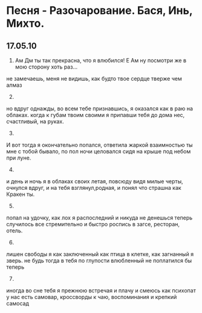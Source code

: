 # Песня - Разочарование. Бася, Инь, Михто. 
## 17.05.10


1. 
      Ам                             Дм
ты так прекрасна, что я влюбился!
       Е                               Ам
ну посмотри же в мою сторону хоть раз...

не замечаешь, меня не видишь,
как будто твое сердце тверже чем алмаз

2.
но вдруг однажды, во всем тебе признавшись,
я оказался как в раю на облаках.
когда к губам твоим своими я припавши
тебя до дома нес, счастливый, на руках.

3.
И вот тогда я окончательно попался,
ответила жаркой взаимностью ты мне
с тобой бывало, по пол ночи целовался
сидя на крыше под небом при луне.

4.
и день и ночь я в облаках своих летая,
повсюду видя милые черты,
очнулся вдруг, и на тебя взглянул,родная,
и понял что страшна как Кракен ты.

5.
попал на удочку, как лох я распоследний
и никуда не денешься теперь
случилось все стремительно и быстро
роспись в загсе, ресторан, отель. 

6.
лишен свободы я как заключенный
как птица в клетке, как загнанный я зверь.
не будь тогда в тебя по глупости влюбленный
не поплатился бы теперь

7.
иногда во сне тебя я прежнюю встречая
и плачу и смеюсь как психопат
у нас есть самовар, кроссворды к чаю,
воспоминания и крепкий самосад
